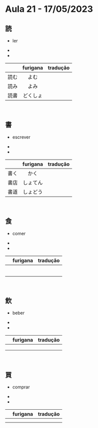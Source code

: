 # Aula 21 - 17/05/2023


## 読
- ler

<ul><li></li><li></li></ul>

|  | furigana | tradução |
|:---:|:---:|:---:|
| 読む | よむ |  |
| 読み | よみ |  |
| 読書 | どくしょ |  |

<br>


## 書
- escrever

<ul><li></li><li></li></ul>

|  | furigana | tradução |
|:---:|:---:|:---:|
| 書く | かく |  |
| 書店 | しょてん |  |
| 書道 | しょどう |  |

<br>


## 食
- comer

<ul><li></li><li></li></ul>

|  | furigana | tradução |
|:---:|:---:|:---:|
|  |  |  |
|  |  |  |
|  |  |  |
|  |  |  |
|  |  |  |
|  |  |  |

<br>


## 飲
- beber

<ul><li></li><li></li></ul>

|  | furigana | tradução |
|:---:|:---:|:---:|
|  |  |  |
|  |  |  |
|  |  |  |

<br>


## 買
- comprar

<ul><li></li><li></li></ul>

|  | furigana | tradução |
|:---:|:---:|:---:|
|  |  |  |
|  |  |  |